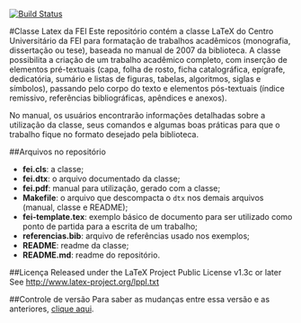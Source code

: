 [![Build Status](https://travis-ci.org/douglasrizzo/Classe-Latex-FEI.svg?branch=master)](https://travis-ci.org/douglasrizzo/Classe-Latex-FEI)

#Classe Latex da FEI
Este repositório contém a classe LaTeX do Centro Universitário da FEI para formatação de trabalhos acadêmicos (monografia, dissertação ou tese), baseada no manual de 2007 da biblioteca. A classe possibilita a criação de um trabalho acadêmico completo, com inserção de elementos pré-textuais (capa, folha de rosto, ficha catalográfica, epígrafe, dedicatória, sumário e listas de figuras, tabelas, algoritmos, siglas e símbolos), passando pelo corpo do texto e elementos pós-textuais (índice remissivo, referências bibliográficas, apêndices e anexos).

No manual, os usuários encontrarão informações detalhadas sobre a utilização da classe, seus comandos e algumas boas práticas para que o trabalho fique no formato desejado pela biblioteca.

##Arquivos no repositório
- **fei.cls**: a classe;
- **fei.dtx**: o arquivo documentado da classe;
- **fei.pdf**: manual para utilização, gerado com a classe;
- **Makefile**: o arquivo que descompacta o `dtx` nos demais arquivos (manual, classe e README);
- **fei-template.tex**: exemplo básico de documento para ser utilizado como ponto de partida para a escrita de um trabalho;
- **referencias.bib**: arquivo de referências usado nos exemplos;
- **README**: readme da classe;
- **README.md**: readme do repositório.

##Licença
Released under the LaTeX Project Public License v1.3c or later
See http://www.latex-project.org/lppl.txt

##Controle de versão
Para saber as mudanças entre essa versão e as anteriores, [clique aqui](https://github.com/OpenFEI/Classe-Latex-FEI/commits/master).
